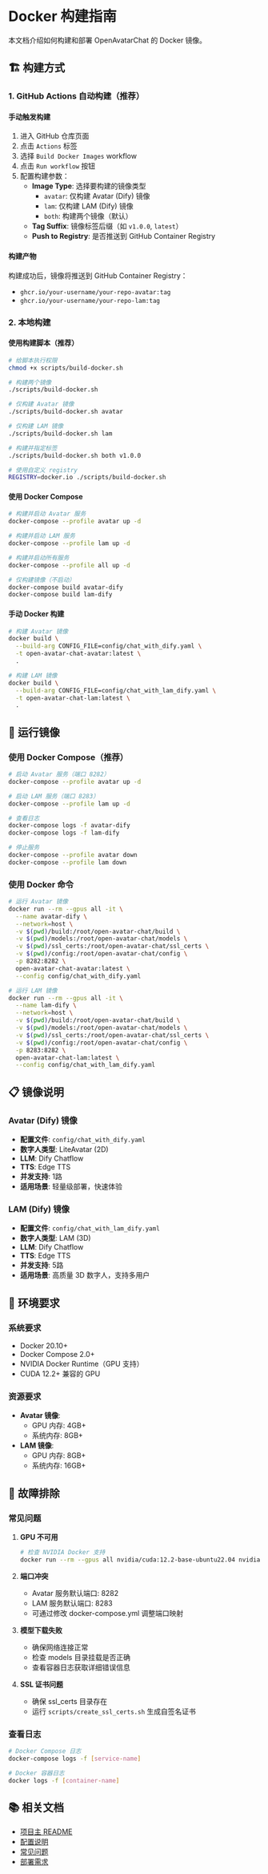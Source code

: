 # Docker 构建指南

本文档介绍如何构建和部署 OpenAvatarChat 的 Docker 镜像。

## 🏗️ 构建方式

### 1. GitHub Actions 自动构建（推荐）

#### 手动触发构建
1. 进入 GitHub 仓库页面
2. 点击 `Actions` 标签
3. 选择 `Build Docker Images` workflow
4. 点击 `Run workflow` 按钮
5. 配置构建参数：
   - **Image Type**: 选择要构建的镜像类型
     - `avatar`: 仅构建 Avatar (Dify) 镜像
     - `lam`: 仅构建 LAM (Dify) 镜像  
     - `both`: 构建两个镜像（默认）
   - **Tag Suffix**: 镜像标签后缀（如 `v1.0.0`, `latest`）
   - **Push to Registry**: 是否推送到 GitHub Container Registry

#### 构建产物
构建成功后，镜像将推送到 GitHub Container Registry：
- `ghcr.io/your-username/your-repo-avatar:tag`
- `ghcr.io/your-username/your-repo-lam:tag`

### 2. 本地构建

#### 使用构建脚本（推荐）
```bash
# 给脚本执行权限
chmod +x scripts/build-docker.sh

# 构建两个镜像
./scripts/build-docker.sh

# 仅构建 Avatar 镜像
./scripts/build-docker.sh avatar

# 仅构建 LAM 镜像  
./scripts/build-docker.sh lam

# 构建并指定标签
./scripts/build-docker.sh both v1.0.0

# 使用自定义 registry
REGISTRY=docker.io ./scripts/build-docker.sh
```

#### 使用 Docker Compose
```bash
# 构建并启动 Avatar 服务
docker-compose --profile avatar up -d

# 构建并启动 LAM 服务
docker-compose --profile lam up -d

# 构建并启动所有服务
docker-compose --profile all up -d

# 仅构建镜像（不启动）
docker-compose build avatar-dify
docker-compose build lam-dify
```

#### 手动 Docker 构建
```bash
# 构建 Avatar 镜像
docker build \
  --build-arg CONFIG_FILE=config/chat_with_dify.yaml \
  -t open-avatar-chat-avatar:latest \
  .

# 构建 LAM 镜像
docker build \
  --build-arg CONFIG_FILE=config/chat_with_lam_dify.yaml \
  -t open-avatar-chat-lam:latest \
  .
```

## 🚀 运行镜像

### 使用 Docker Compose（推荐）
```bash
# 启动 Avatar 服务（端口 8282）
docker-compose --profile avatar up -d

# 启动 LAM 服务（端口 8283）
docker-compose --profile lam up -d

# 查看日志
docker-compose logs -f avatar-dify
docker-compose logs -f lam-dify

# 停止服务
docker-compose --profile avatar down
docker-compose --profile lam down
```

### 使用 Docker 命令
```bash
# 运行 Avatar 镜像
docker run --rm --gpus all -it \
  --name avatar-dify \
  --network=host \
  -v $(pwd)/build:/root/open-avatar-chat/build \
  -v $(pwd)/models:/root/open-avatar-chat/models \
  -v $(pwd)/ssl_certs:/root/open-avatar-chat/ssl_certs \
  -v $(pwd)/config:/root/open-avatar-chat/config \
  -p 8282:8282 \
  open-avatar-chat-avatar:latest \
  --config config/chat_with_dify.yaml

# 运行 LAM 镜像
docker run --rm --gpus all -it \
  --name lam-dify \
  --network=host \
  -v $(pwd)/build:/root/open-avatar-chat/build \
  -v $(pwd)/models:/root/open-avatar-chat/models \
  -v $(pwd)/ssl_certs:/root/open-avatar-chat/ssl_certs \
  -v $(pwd)/config:/root/open-avatar-chat/config \
  -p 8283:8282 \
  open-avatar-chat-lam:latest \
  --config config/chat_with_lam_dify.yaml
```

## 📋 镜像说明

### Avatar (Dify) 镜像
- **配置文件**: `config/chat_with_dify.yaml`
- **数字人类型**: LiteAvatar (2D)
- **LLM**: Dify Chatflow
- **TTS**: Edge TTS
- **并发支持**: 1路
- **适用场景**: 轻量级部署，快速体验

### LAM (Dify) 镜像  
- **配置文件**: `config/chat_with_lam_dify.yaml`
- **数字人类型**: LAM (3D)
- **LLM**: Dify Chatflow
- **TTS**: Edge TTS
- **并发支持**: 5路
- **适用场景**: 高质量 3D 数字人，支持多用户

## 🔧 环境要求

### 系统要求
- Docker 20.10+
- Docker Compose 2.0+
- NVIDIA Docker Runtime（GPU 支持）
- CUDA 12.2+ 兼容的 GPU

### 资源要求
- **Avatar 镜像**: 
  - GPU 内存: 4GB+
  - 系统内存: 8GB+
- **LAM 镜像**:
  - GPU 内存: 8GB+
  - 系统内存: 16GB+

## 🐛 故障排除

### 常见问题

1. **GPU 不可用**
   ```bash
   # 检查 NVIDIA Docker 支持
   docker run --rm --gpus all nvidia/cuda:12.2-base-ubuntu22.04 nvidia-smi
   ```

2. **端口冲突**
   - Avatar 服务默认端口: 8282
   - LAM 服务默认端口: 8283
   - 可通过修改 docker-compose.yml 调整端口映射

3. **模型下载失败**
   - 确保网络连接正常
   - 检查 models 目录挂载是否正确
   - 查看容器日志获取详细错误信息

4. **SSL 证书问题**
   - 确保 ssl_certs 目录存在
   - 运行 `scripts/create_ssl_certs.sh` 生成自签名证书

### 查看日志
```bash
# Docker Compose 日志
docker-compose logs -f [service-name]

# Docker 容器日志
docker logs -f [container-name]
```

## 📚 相关文档

- [项目主 README](../README.md)
- [配置说明](../README.md#配置说明)
- [常见问题](../docs/FAQ.md)
- [部署需求](../README.md#相关部署需求)
